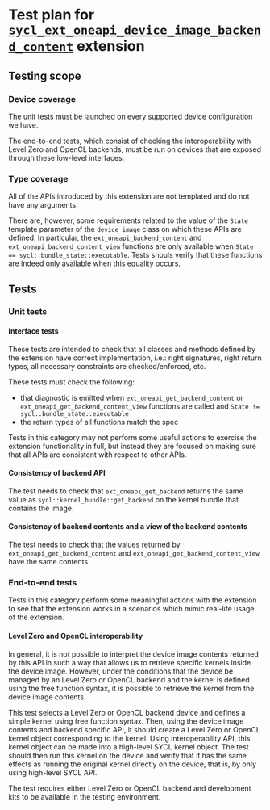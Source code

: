 # Test plan for [`sycl_ext_oneapi_device_image_backend_content`][spec-link] extension

## Testing scope

### Device coverage

The unit tests must be launched on every supported device configuration we have.

The end-to-end tests, which consist of checking the interoperability with Level Zero
and OpenCL backends, must be run on devices that are exposed through these 
low-level interfaces.

### Type coverage

All of the APIs introduced by this extension are not templated and do not have any
arguments. 

There are, however, some requirements related to the value of the 
`State` template parameter of the `device_image` class on which these 
APIs are defined. In particular, the `ext_oneapi_backend_content` 
and `ext_oneapi_backend_content_view` functions are only 
available when `State == sycl::bundle_state::executable`. 
Tests shouls verify that these functions are indeed only available when this equality occurs.

## Tests

### Unit tests

#### Interface tests

These tests are intended to check that all classes and methods defined by the
extension have correct implementation, i.e.: right signatures, right return
types, all necessary constraints are checked/enforced, etc.

These tests must check the following:

- that diagnostic is emitted when `ext_oneapi_get_backend_content` or
  `ext_oneapi_get_backend_content_view` functions are called and 
  `State != sycl::bundle_state::executable`
- the return types of all functions match the spec

Tests in this category may not perform some useful actions to exercise the
extension functionality in full, but instead they are focused on making sure
that all APIs are consistent with respect to other APIs.

#### Consistency of backend API

The test needs to check that `ext_oneapi_get_backend` returns the 
same value as `sycl::kernel_bundle::get_backend` on the kernel bundle
that contains the image.

#### Consistency of backend contents and a view of the backend contents

The test needs to check that the values returned by `ext_oneapi_get_backend_content` and
`ext_oneapi_get_backend_content_view` have the same contents.

### End-to-end tests

Tests in this category perform some meaningful actions with the extension to
see that the extension works in a scenarios which mimic real-life usage of the
extension.

#### Level Zero and OpenCL interoperability

In general, it is not possible to interpret the device image contents returned by this API 
in such a way that allows us to retrieve specific kernels inside the device image.
However, under the conditions that the device be managed by an Level Zero or OpenCL backend and the 
kernel is defined using the free function syntax, it is possible to retrieve the 
kernel from the device image contents.

This test selects a Level Zero or OpenCL backend device and defines a simple kernel using 
free function syntax. Then, using the device image contents and backend specific API, 
it should create a Level Zero or OpenCL kernel object corresponding to the kernel. 
Using interoperability API, this kernel object can be made into a high-level SYCL kernel object.
The test should then run this kernel on the device and verify that it has the same effects as running 
the original kernel directly on the device, that is, by only using high-level SYCL API.

The test requires either Level Zero or OpenCL backend and development kits to be available
in the testing environment. 

[spec-link]: https://github.com/intel/llvm/blob/sycl/sycl/doc/extensions/proposed/sycl_ext_oneapi_device_image_backend_content.asciidoc
